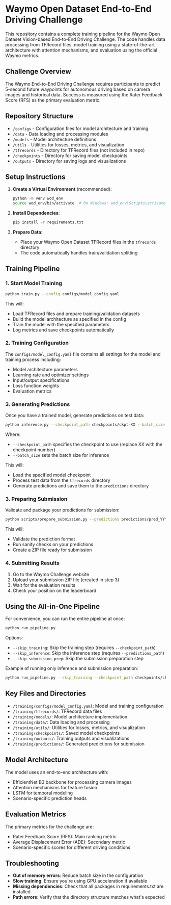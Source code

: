 # Waymo Open Dataset End-to-End Driving Challenge

This repository contains a complete training pipeline for the Waymo Open Dataset Vision-based End-to-End Driving Challenge. The code handles data processing from TFRecord files, model training using a state-of-the-art architecture with attention mechanisms, and evaluation using the official Waymo metrics.

## Challenge Overview

The Waymo End-to-End Driving Challenge requires participants to predict 5-second future waypoints for autonomous driving based on camera images and historical data. Success is measured using the Rater Feedback Score (RFS) as the primary evaluation metric.

## Repository Structure

- `/configs` - Configuration files for model architecture and training
- `/data` - Data loading and processing modules
- `/models` - Model architecture definitions
- `/utils` - Utilities for losses, metrics, and visualization
- `/tfrecords` - Directory for TFRecord files (not included in repo)
- `/checkpoints` - Directory for saving model checkpoints
- `/outputs` - Directory for saving logs and visualizations

## Setup Instructions

1. **Create a Virtual Environment** (recommended):
   ```bash
   python -m venv wod_env
   source wod_env/bin/activate  # On Windows: wod_env\Scripts\activate
   ```

2. **Install Dependencies**:
   ```bash
   pip install -r requirements.txt
   ```

3. **Prepare Data**:
   - Place your Waymo Open Dataset TFRecord files in the `tfrecords` directory
   - The code automatically handles train/validation splitting

## Training Pipeline

### 1. Start Model Training

```bash
python train.py --config configs/model_config.yaml
```

This will:
- Load TFRecord files and prepare training/validation datasets
- Build the model architecture as specified in the config
- Train the model with the specified parameters
- Log metrics and save checkpoints automatically

### 2. Training Configuration

The `configs/model_config.yaml` file contains all settings for the model and training process including:

- Model architecture parameters
- Learning rate and optimizer settings
- Input/output specifications
- Loss function weights
- Evaluation metrics

### 3. Generating Predictions

Once you have a trained model, generate predictions on test data:

```bash
python inference.py --checkpoint_path checkpoints/ckpt-XX --batch_size 32
```

Where:
- `--checkpoint_path` specifies the checkpoint to use (replace XX with the checkpoint number)
- `--batch_size` sets the batch size for inference

This will:
- Load the specified model checkpoint
- Process test data from the `tfrecords` directory
- Generate predictions and save them to the `predictions` directory

### 3. Preparing Submission

Validate and package your predictions for submission:

```bash
python scripts/prepare_submission.py --predictions predictions/pred_YYYYMMDD_HHMMSS/predictions.json
```

This will:
- Validate the prediction format
- Run sanity checks on your predictions
- Create a ZIP file ready for submission

### 4. Submitting Results

1. Go to the Waymo Challenge website
2. Upload your submission ZIP file (created in step 3)
3. Wait for the evaluation results
4. Check your position on the leaderboard

## Using the All-in-One Pipeline

For convenience, you can run the entire pipeline at once:

```bash
python run_pipeline.py
```

Options:
- `--skip_training`: Skip the training step (requires `--checkpoint_path`)
- `--skip_inference`: Skip the inference step (requires `--predictions_path`)
- `--skip_submission_prep`: Skip the submission preparation step

Example of running only inference and submission preparation:
```bash
python run_pipeline.py --skip_training --checkpoint_path checkpoints/ckpt-20
```

## Key Files and Directories

- `/training/configs/model_config.yaml`: Model and training configuration
- `/training/tfrecords/`: TFRecord data files
- `/training/models/`: Model architecture implementation
- `/training/data/`: Data loading and processing
- `/training/utils/`: Utilities for losses, metrics, and visualization
- `/training/checkpoints/`: Saved model checkpoints
- `/training/outputs/`: Training outputs and visualizations
- `/training/predictions/`: Generated predictions for submission

## Model Architecture

The model uses an end-to-end architecture with:
- EfficientNet B3 backbone for processing camera images
- Attention mechanisms for feature fusion
- LSTM for temporal modeling
- Scenario-specific prediction heads

## Evaluation Metrics

The primary metrics for the challenge are:
- Rater Feedback Score (RFS): Main ranking metric
- Average Displacement Error (ADE): Secondary metric
- Scenario-specific scores for different driving conditions

## Troubleshooting

- **Out of memory errors**: Reduce batch size in the configuration
- **Slow training**: Ensure you're using GPU acceleration if available
- **Missing dependencies**: Check that all packages in requirements.txt are installed
- **Path errors**: Verify that the directory structure matches what's expected
